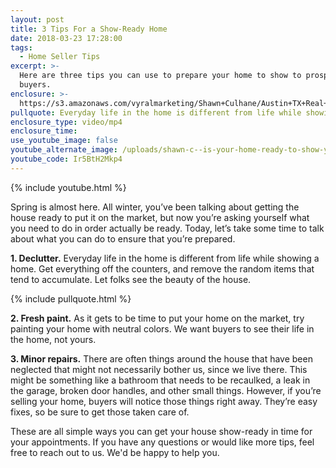 ```yaml
---
layout: post
title: 3 Tips For a Show-Ready Home
date: 2018-03-23 17:28:00
tags:
  - Home Seller Tips
excerpt: >-
  Here are three tips you can use to prepare your home to show to prospective
  buyers.
enclosure: >-
  https://s3.amazonaws.com/vyralmarketing/Shawn+Culhane/Austin+TX+Real+Estate-+3+Things+to+Get+Home+Ready.mp4
pullquote: Everyday life in the home is different from life while showing a home.
enclosure_type: video/mp4
enclosure_time:
use_youtube_image: false
youtube_alternate_image: /uploads/shawn-c--is-your-home-ready-to-show-youtube.jpg
youtube_code: Ir5BtH2Mkp4
---
```


{% include youtube.html %}

Spring is almost here. All winter, you’ve been talking about getting the house ready to put it on the market, but now you’re asking yourself what you need to do in order actually be ready. Today, let’s take some time to talk about what you can do to ensure that you’re prepared.

**1. Declutter.** Everyday life in the home is different from life while showing a home. Get everything off the counters, and remove the random items that tend to accumulate. Let folks see the beauty of the house.

{% include pullquote.html %}

**2. Fresh paint.** As it gets to be time to put your home on the market, try painting your home with neutral colors. We want buyers to see their life in the home, not yours.

**3. Minor repairs.** There are often things around the house that have been neglected that might not necessarily bother us, since we live there. This might be something like a bathroom that needs to be recaulked, a leak in the garage, broken door handles, and other small things. However, if you’re selling your home, buyers will notice those things right away. They’re easy fixes, so be sure to get those taken care of.

These are all simple ways you can get your house show-ready in time for your appointments. If you have any questions or would like more tips, feel free to reach out to us. We'd be happy to help you.